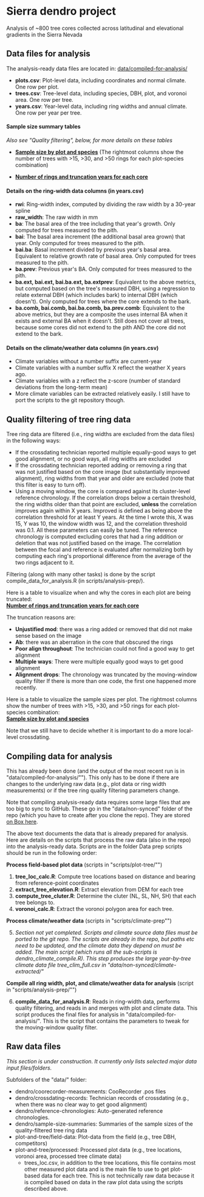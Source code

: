 # Sierra dendro project

Analysis of ~800 tree cores collected across latitudinal and elevational gradients in the Sierra Nevada

## Data files for analysis

The analysis-ready data files are located in: [data/compiled-for-analysis/](https://github.com/youngdjn/sierra-dendro/tree/master/data/compiled-for-analysis)

* **plots.csv**: Plot-level data, including coordinates and normal climate. One row per plot.
* **trees.csv**: Tree-level data, including species, DBH, plot, and voronoi area. One row per tree.
* **years.csv**: Year-level data, including ring widths and annual climate. One row per year per tree.


#### Sample size summary tables

*Also see "Quality filtering", below, for more details on these tables*

* **[Sample size by plot and species](https://raw.githack.com/youngdjn/sierra-dendro/master/data/dendro/sample_size_summaries/plot_sample_size.html)** (The rightmost columns show the number of trees with >15, >30, and >50 rings for each plot-species combination)

* **[Number of rings and truncation years for each core](https://raw.githack.com/youngdjn/sierra-dendro/master/data/dendro/sample_size_summaries/core_ring_counts.html)** 


#### Details on the ring-width data columns (in years.csv)

* **rwi**: Ring-width index, computed by dividing the raw width by a 30-year spline
* **raw_width**: The raw width in mm
* **ba**: The basal area of the tree including that year's growth. Only computed for trees measured to the pith.
* **bai**: The basal area increment (the additional basal area grown) that year. Only computed for trees measured to the pith.
* **bai.ba**: Basal increment divided by previous year's basal area. Equivalent to relative growth rate of basal area. Only computed for trees measured to the pith.
* **ba.prev**: Previous year's BA. Only computed for trees measured to the pith.
* **ba.ext, bai.ext, bai.ba.ext, ba.extprev**: Equivalent to the above metrics, but computed based on the tree's measured DBH, using a regression to relate external DBH (which includes bark) to internal DBH (which doesn't). Only computed for trees where the core extends to the bark.
* **ba.comb, bai.comb, bai.ba.comb, ba.prev.comb**: Equivalent to the above metrics, but they are a composite the uses internal BA when it exists and external BA when it doesn't. Still does not cover all trees, because some cores did not extend to the pith AND the core did not extend to the bark.

#### Details on the climate/weather data columns (in years.csv)

* Climate variables without a number suffix are current-year
* Climate variables with a number suffix X reflect the weather X years ago.
* Climate variables with a z reflect the z-score (number of standard deviations from the long-term mean)
* More climate variables can be extracted relatively easily. I still have to port the scripts to the git repository though.



## Quality filtering of tree ring data

Tree ring data are filtered (i.e., ring widths are excluded from the data files) in the following ways:

* If the crossdating technician reported multiple equally-good ways to get good alignment, or no good ways, all ring widths are excluded
* If the crossdating technician reported adding or removing a ring that was not justified based on the core image (but substantially improved alignment), ring widths from that year and older are excluded (note that this filter is easy to turn off).
* Using a moving window, the core is compared against its cluster-level reference chronology. If the correlation drops below a certain threshold, the ring widths older than that point are excluded, **unless** the correlation improves again within X years. Improved is defined as being above the correlation threshold for at least Y years. At the time I wrote this, X was 15, Y was 10, the window width was 12, and the correlation threshold was 0.1. All these parameters can easily be tuned. The reference chronology is computed excluding cores that had a ring addition or deletion that was not justified based on the image. The correlation between the focal and reference is evaluated after normalizing both by computing each ring's proportional difference from the average of the two rings adjacent to it.

Filtering (along with many other tasks) is done by the script compile_data_for_analysis.R (in scripts/analysis-prep/).

Here is a table to visualize when and why the cores in each plot are being truncated:\
**[Number of rings and truncation years for each core](https://raw.githack.com/youngdjn/sierra-dendro/master/data/dendro/sample_size_summaries/core_ring_counts.html)**

The truncation reasons are:

* **Unjustified mod**: there was a ring added or removed that did not make sense based on the image
* **Ab**: there was an aberration in the core that obscured the rings
* **Poor align throughout**: The technician could not find a good way to get alignment
* **Multiple ways**: There were multiple equally good ways to get good alignment
* **Alignment drops**: The chronology was truncated by the moving-window quality filter
If there is more than one code, the first one happened more recently.

Here is a table to visualize the sample sizes per plot. The rightmost columns show the number of trees with >15, >30, and >50 rings for each plot-species combination:\
**[Sample size by plot and species](https://raw.githack.com/youngdjn/sierra-dendro/master/data/dendro/sample_size_summaries/plot_sample_size.html)**

Note that we still have to decide whether it is important to do a more local-level crossdating.


## Compiling data for analysis

This has already been done (and the output of the most recent run is in "data/compiled-for-analysis/""). This only has to be done if there are changes to the underlying raw data (e.g., plot data or ring width measurements) or if the tree ring quality filtering parameters change.

Note that compiling analysis-ready data requires some large files that are too big to sync to GitHub. These go in the "data/non-synced" folder of the repo (which you have to create after you clone the repo). They are stored [on Box here](https://ucdavis.box.com/s/3j6dnkzjuyhi3vrarfye81apbbf2ezzi).

The above text documents the data that is already prepared for analysis. Here are details on the scripts that process the raw data (also in the repo) into the analysis-ready data. Scripts are in the folder  Data prep scripts should be run in the following order:

**Process field-based plot data** (scripts in "scripts/plot-tree/"")

1. **tree_loc_calc.R**: Compute tree locations based on distance and bearing from reference-point coordinates
2. **extract_tree_elevation.R**: Extract elevation from DEM for each tree
3. **compute_tree_cluter.R**: Determine the cluter (NL, SL, NH, SH) that each tree belongs to.
4. **voronoi_calc.R**: Extract the voronoi polygon area for each tree.

**Process climate/weather data** (scripts in "scripts/climate-prep"")

5. *Section not yet completed. Scripts and climate source data files must be ported to the git repo. The scripts are already in the repo, but paths etc need to be updated, and the climate data they depend on must be added. The main script (which runs all the sub-scripts is dendro_climate_compile.R). This step produces the large year-by-tree climate data file tree_clim_full.csv in "data/non-synced/climate-extracted/"*

**Compile all ring width, plot, and climate/weather data for analysis** (script in "scripts/analysis-prep/"")

6. **compile_data_for_analysis.R**: Reads in ring-width data, performs quality filtering, and reads in and merges with plot and climate data. This script produces the final files for analysis in "data/compiled-for-analysis/". This is the script that contains the parameters to tweak for the moving-window quality filter.


## Raw data files

*This section is under construction. It currently only lists selected major data input files/folders.*

Subfolders of the "data/" folder:

* dendro/coorecorder-measurements: CooRecorder .pos files
* dendro/crossdating-records: Technician records of crossdating (e.g., when there was no clear way to get good alignment)
* dendro/reference-chronologies: Auto-generated reference chronologies.
* dendro/sample-size-summaries: Summaries of the sample sizes of the quality-filtered tree ring data
* plot-and-tree/field-data: Plot-data from the field (e.g., tree DBH, competitors)
* plot-and-tree/processed: Processed plot data (e.g., tree locations, voronoi area, processed tree climate data)
  * trees_loc.csv, in addition to the tree locations, this file contains most other measured plot data and is the main file to use to get plot-based data for each tree. This is not technically raw data because it is compiled based on data in the raw plot data using the scripts described above.